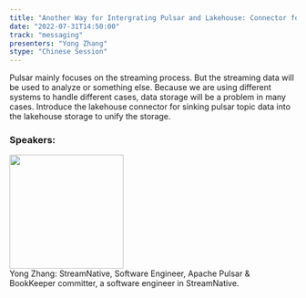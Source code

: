 ```yaml
---
title: "Another Way for Intergrating Pulsar and Lakehouse: Connector for Sinking Pulsar Topic Data into the Lakehouse Storage"
date: "2022-07-31T14:50:00"
track: "messaging"
presenters: "Yong Zhang"
stype: "Chinese Session"
---
```

Pulsar mainly focuses on the streaming process. But the streaming data will be used to analyze or something else. Because we are using different systems to handle different cases, data storage will be a problem in many cases. Introduce the lakehouse connector for sinking pulsar topic data into the lakehouse storage to unify the storage.
 ### Speakers: 
 <img src="images/speaker/1207.png" width="200" /><br>Yong Zhang: StreamNative, Software Engineer, Apache Pulsar & BookKeeper committer, a software engineer in StreamNative.

 
